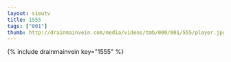 ```yaml
--- 
layout: sieutv
title: 1555
tags: ["001"]
thumb: http://drainmainvein.com/media/videos/tmb/000/001/555/player.jpg
---
```

{% include drainmainvein key="1555" %} 

